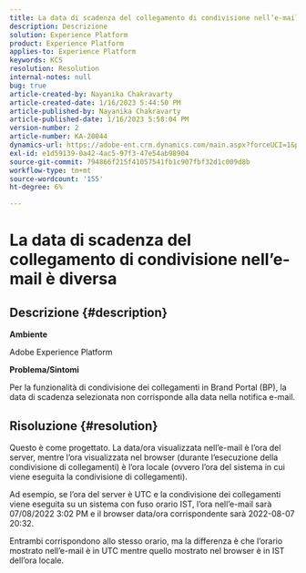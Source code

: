 ```yaml
---
title: La data di scadenza del collegamento di condivisione nell’e-mail è diversa
description: Descrizione
solution: Experience Platform
product: Experience Platform
applies-to: Experience Platform
keywords: KCS
resolution: Resolution
internal-notes: null
bug: true
article-created-by: Nayanika Chakravarty
article-created-date: 1/16/2023 5:44:50 PM
article-published-by: Nayanika Chakravarty
article-published-date: 1/16/2023 5:58:04 PM
version-number: 2
article-number: KA-20044
dynamics-url: https://adobe-ent.crm.dynamics.com/main.aspx?forceUCI=1&pagetype=entityrecord&etn=knowledgearticle&id=9e14b874-c595-ed11-aad1-6045bd006149
exl-id: e1d59139-0a42-4ac5-97f3-47e54ab98904
source-git-commit: 794866f215f41057541fb1c907fbf32d1c009d8b
workflow-type: tm+mt
source-wordcount: '155'
ht-degree: 6%

---
```


# La data di scadenza del collegamento di condivisione nell’e-mail è diversa

## Descrizione {#description}


<b>Ambiente</b>

Adobe Experience Platform

<b>Problema/Sintomi</b>

Per la funzionalità di condivisione dei collegamenti in Brand Portal (BP), la data di scadenza selezionata non corrisponde alla data nella notifica e-mail.


## Risoluzione {#resolution}


Questo è come progettato. La data/ora visualizzata nell’e-mail è l’ora del server, mentre l’ora visualizzata nel browser (durante l’esecuzione della condivisione di collegamenti) è l’ora locale (ovvero l’ora del sistema in cui viene eseguita la condivisione di collegamenti).

Ad esempio, se l’ora del server è UTC e la condivisione dei collegamenti viene eseguita su un sistema con fuso orario IST, l’ora nell’e-mail sarà 07/08/2022 3:02 PM e il browser data/ora corrispondente sarà 2022-08-07 20:32.

Entrambi corrispondono allo stesso orario, ma la differenza è che l’orario mostrato nell’e-mail è in UTC mentre quello mostrato nel browser è in IST dell’ora locale.

